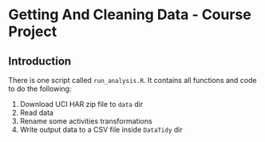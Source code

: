 # Getting And Cleaning Data - Course Project

## Introduction

There is one script called `run_analysis.R`. It contains all functions and code to do the following:

1. Download UCI HAR zip file to `data` dir
2. Read data
3. Rename some activities transformations
4. Write output data to a CSV file inside `DataTidy` dir
